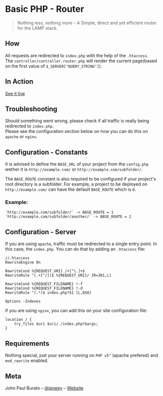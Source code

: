 # Basic PHP - Router
> Nothing less, nothing more - A Simple, direct and yet efficient router for the LAMP stack.

## How
All requests are redirected to `index.php` with the help of the `.htaccess`.<br>
The `controller/controller.router.php` will render the current page(based on the first value of `$_SERVER["QUERY_STRING"]`).

## In Action
[See it live](https://php-router.herokuapp.com/)

## Troubleshooting
Should something went wrong, please check if all traffic is really being redirected to `index.php`.<br>
Please see the configuration section below on how you can do this on `apache` or `nginx`.

## Configuration - Constants
It is advised to define the `BASE_URL` of your project from the `config.php` wether it is `http://example.com/` or
`http://example.com/subfolder/`.

The `BASE_ROUTE` constant is also required to be configured if your project's root directory is a subfolder.
For example, a project to be deployed on `http://example.com/` can have the default `BASE_ROUTE` which is `0`.

### Example:
```
`http://example.com/subfolder/` -> BASE_ROUTE = 1 
`http://example.com/subfolder/another/` -> BASE_ROUTE = 2
``` 

## Configuration - Server
If you are using `apache`, traffic must be redirected to a single entry point. In this case, the `index.php`.
You can do that by adding an `.htaccess` file:
```
//.htaccess
RewriteEngine On

RewriteCond %{REQUEST_URI} /+[^\.]+$
RewriteRule ^(.+[^/])$ %{REQUEST_URI}/ [R=301,L]

RewriteCond %{REQUEST_FILENAME} !-f
RewriteCond %{REQUEST_FILENAME} !-d
RewriteRule ^(.*)$ index.php?$1 [L,QSA]

Options -Indexes
```
If you are using `nginx`, you can add this on your site configuration file:
```
location / {
    try_files $uri $uri/ /index.php?$args;
}
```

## Requirements
Nothing special, just your server running on `PHP v5^` (apache prefered) and `mod_rewrite` enabled.

## Meta
John Paul Burato – [@jpneey](https://github.com/jpneey) – [Website](https://jpburato.now.sh)
